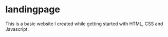 # landingpage
This is a basic website I created while getting started with HTML, CSS and Javascript. 
